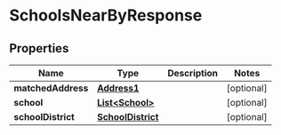 

# SchoolsNearByResponse


## Properties

Name | Type | Description | Notes
------------ | ------------- | ------------- | -------------
**matchedAddress** | [**Address1**](Address1.md) |  |  [optional]
**school** | [**List&lt;School&gt;**](School.md) |  |  [optional]
**schoolDistrict** | [**SchoolDistrict**](SchoolDistrict.md) |  |  [optional]



